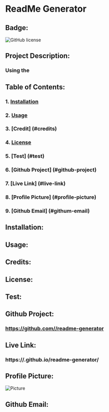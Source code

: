
# ReadMe Generator

## Badge:
![*GitHub license*](https://img.shields.io/badge/license-APACHE2.0-blue.svg)

## Project Description:
### Using the

## Table of Contents:
### 1. [Installation](#installation)
### 2. [Usage](#usage)
### 3. [Credit] (#credits)
### 4. [License](#license)
### 5. [Test] (#test)
### 6. [Github Project] (#github-project)
### 7. [Live Link] (#live-link)
### 8. [Profile Picture] (#profile-picture)
### 9. [Github Email] (#githum-email)

## Installation:
### 

## Usage:
### 

## Credits:
### 

## License:
### 

## Test:
### 

## Github Project: 
### https://github.com//readme-generator

## Live Link: 
### https://.github.io/readme-generator/

## Profile Picture: 
![*Picture*]()

## Github Email: 
### 
